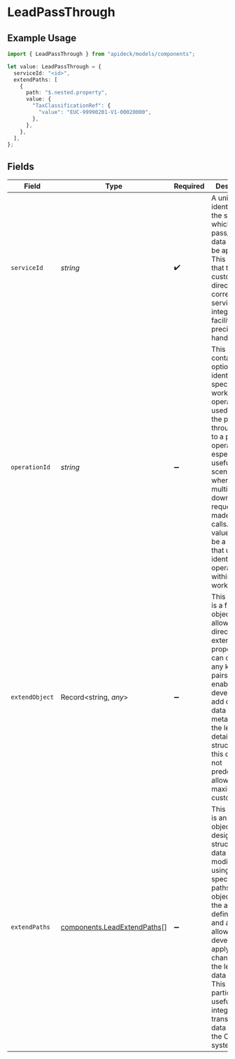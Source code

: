 # LeadPassThrough

## Example Usage

```typescript
import { LeadPassThrough } from "apideck/models/components";

let value: LeadPassThrough = {
  serviceId: "<id>",
  extendPaths: [
    {
      path: "$.nested.property",
      value: {
        "TaxClassificationRef": {
          "value": "EUC-99990201-V1-00020000",
        },
      },
    },
  ],
};
```

## Fields

| Field                                                                                                                                                                                                                                                                                                                                      | Type                                                                                                                                                                                                                                                                                                                                       | Required                                                                                                                                                                                                                                                                                                                                   | Description                                                                                                                                                                                                                                                                                                                                |
| ------------------------------------------------------------------------------------------------------------------------------------------------------------------------------------------------------------------------------------------------------------------------------------------------------------------------------------------ | ------------------------------------------------------------------------------------------------------------------------------------------------------------------------------------------------------------------------------------------------------------------------------------------------------------------------------------------ | ------------------------------------------------------------------------------------------------------------------------------------------------------------------------------------------------------------------------------------------------------------------------------------------------------------------------------------------ | ------------------------------------------------------------------------------------------------------------------------------------------------------------------------------------------------------------------------------------------------------------------------------------------------------------------------------------------ |
| `serviceId`                                                                                                                                                                                                                                                                                                                                | *string*                                                                                                                                                                                                                                                                                                                                   | :heavy_check_mark:                                                                                                                                                                                                                                                                                                                         | A unique identifier for the service to which the pass_through data should be applied. This ensures that the custom data is directed to the correct service integration, facilitating precise data handling.                                                                                                                                |
| `operationId`                                                                                                                                                                                                                                                                                                                              | *string*                                                                                                                                                                                                                                                                                                                                   | :heavy_minus_sign:                                                                                                                                                                                                                                                                                                                         | This property contains an optional identifier for a specific workflow operation. It is used to apply the pass-through logic to a particular operation, especially useful in scenarios where multiple downstream requests are made in Unify calls. The value should be a string that uniquely identifies the operation within the workflow. |
| `extendObject`                                                                                                                                                                                                                                                                                                                             | Record<string, *any*>                                                                                                                                                                                                                                                                                                                      | :heavy_minus_sign:                                                                                                                                                                                                                                                                                                                         | This property is a flexible object that allows for the direct extension of properties. It can contain any key-value pairs, enabling developers to add custom data or metadata to the lead's details. The structure of this object is not predefined, allowing for maximum customization.                                                   |
| `extendPaths`                                                                                                                                                                                                                                                                                                                              | [components.LeadExtendPaths](../../models/components/leadextendpaths.md)[]                                                                                                                                                                                                                                                                 | :heavy_minus_sign:                                                                                                                                                                                                                                                                                                                         | This property is an array of objects designed for structured data modifications using specified paths. Each object within the array defines a path and a value, allowing developers to apply precise changes to the lead's data structure. This is particularly useful for integrating or transforming data within the CRM system.         |